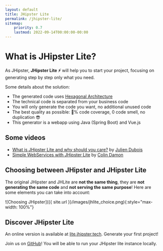 ```yaml
---
layout: default
title: JHipster Lite
permalink: /jhipster-lite/
sitemap:
    priority: 0.7
    lastmod: 2022-09-14T00:00:00-00:00
---
```


# What is JHipster Lite?

As JHipster, **JHipster Lite ⚡** will help you to start your project, focusing on generating step by step only what you need.

Some details about the solution:
- The generated code uses [Hexagonal Architecture]
- The technical code is separated from your business code
- You will only generate the code you want, no additional unused code
- The best quality as possible: 💯% code coverage, 0 code smell, no duplication 😎
- This generator is a webapp using Java (Spring Boot) and Vue.js

## Some videos

- [What is JHipster Lite and why should you care?][devoxx-jhlite] by [Julien Dubois][jdubois]
- [Simple WebServices with JHipster Lite][webservices-with-jhlite] by [Colin Damon][cdamon]

## Choosing between JHipster and JHipster Lite

The original JHipster and JHLite are **not the same thing**, they are **not generating the same code** and **not serving the same purpose**! Here are some elements you can take into account:

![Choosing JHipster]({{ site.url }}/images/jhlite_choice.png){:style="max-width: 100%"}

## Discover JHipster Lite

An online version is available at [lite.jhipster.tech][Online version]. Generate your first project!

Join us on [GitHub][GitHub repository]! You will be able to run your JHipster lite instance locally.

[Hexagonal Architecture]: https://github.com/jhipster/jhipster-lite/blob/main/documentation/hexagonal-architecture.md
[Online version]: https://lite.jhipster.tech
[GitHub repository]: https://github.com/jhipster/jhipster-lite

[devoxx-jhlite]: https://youtu.be/RnLGnY-vzLI
[jdubois]: https://twitter.com/juliendubois

[webservices-with-jhlite]: https://youtu.be/mEECPRZjajI
[cdamon]: https://www.linkedin.com/in/colin-damon/

